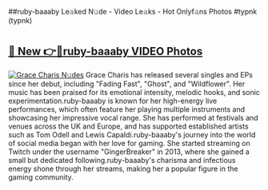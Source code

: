##ruby-baaaby Le𝚊ked N𝚞de - Video Le𝚊ks - Hot Onlyf𝚊ns Photos #typnk (typnk)

# <h2><a href="https://mediaupload.pro?title=ruby-baaaby&ref=9FEB">🔗 New 👉🔴ruby-baaaby VIDEO Photos</a></h2>

[![Grace Charis N𝚞des](https://i.imgur.com/rIISA9y.gif)](https://mediaupload.pro?title=ruby-baaaby&ref=9FEB)
Grace Charis has released several singles and EPs since her debut, including "Fading Fast", "Ghost", and "Wildflower". Her music has been praised for its emotional intensity, melodic hooks, and sonic experimentation.ruby-baaaby is known for her high-energy live performances, which often feature her playing multiple instruments and showcasing her impressive vocal range. She has performed at festivals and venues across the UK and Europe, and has supported established artists such as Tom Odell and Lewis Capaldi.ruby-baaaby's journey into the world of social media began with her love for gaming. She started streaming on Twitch under the username "GingerBreaker" in 2013, where she gained a small but dedicated following.ruby-baaaby's charisma and infectious energy shone through her streams, making her a popular figure in the gaming community.